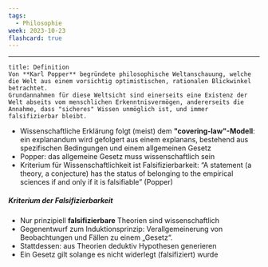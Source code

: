 ```yaml
---
tags:
  - Philosophie
week: 2023-10-23
flashcard: true
---
```

***

```ad-important
title: Definition
Von **Karl Popper** begründete philosophische Weltanschauung, welche die Welt aus einem vorsichtig optimistischen, rationalen Blickwinkel betrachtet.
Grundannahmen für diese Weltsicht sind einerseits eine Existenz der Welt abseits vom menschlichen Erkenntnisvermögen, andererseits die Annahme, dass "sicheres" Wissen unmöglich ist, und immer falsifizierbar bleibt.
```

- Wissenschaftliche Erklärung folgt (meist) dem **"covering-law"-Modell**: ein explanandum wird gefolgert aus einem explanans, bestehend aus spezifischen Bedingungen und einem allgemeinen Gesetz
- Popper: das allgemeine Gesetz muss wissenschaftlich sein
- Kriterium für Wissenschaftlichkeit ist Falsifizierbarkeit: “A statement (a theory, a conjecture) has the status of belonging to the empirical sciences if and only if it is falsifiable” (Popper)

##### Kriterium der Falsifizierbarkeit
- Nur prinzipiell **falsifizierbare** Theorien sind wissenschaftlich
- Gegenentwurf zum Induktionsprinzip: Verallgemeinerung von Beobachtungen und Fällen zu einem „Gesetz“.
- Stattdessen: aus Theorien deduktiv Hypothesen generieren
- Ein Gesetz gilt solange es nicht widerlegt (falsifiziert) wurde